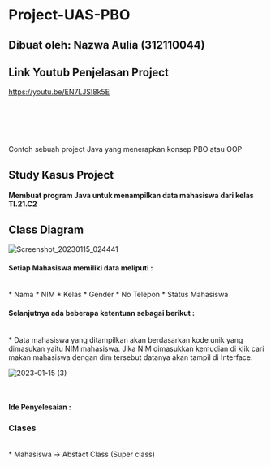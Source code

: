 # Project-UAS-PBO
## Dibuat oleh: Nazwa Aulia (312110044)

## Link Youtub Penjelasan Project
https://youtu.be/EN7LJSI8k5E

<br>
<br>
<br>
<br>

Contoh sebuah project Java yang menerapkan konsep PBO atau OOP

## Study Kasus Project

#### Membuat program Java untuk menampilkan data mahasiswa dari kelas TI.21.C2

## Class Diagram
![Screenshot_20230115_024441](https://user-images.githubusercontent.com/116379613/212529131-6715cf03-825c-4dbd-b07f-934a5e3db3ac.png)


#### Setiap Mahasiswa memiliki data meliputi :
<br>
* Nama
* NIM
* Kelas
* Gender
* No Telepon
* Status Mahasiswa

#### Selanjutnya ada beberapa ketentuan sebagai berikut :
<br>
*  Data mahasiswa yang ditampilkan akan berdasarkan kode unik yang dimasukan yaitu NIM mahasiswa. Jika NIM dimasukkan kemudian di klik cari makan mahasiswa dengan dim tersebut datanya akan tampil di Interface.

![2023-01-15 (3)](https://user-images.githubusercontent.com/116379613/212529207-56172ce4-d686-43e9-9f39-8af637307183.png)

<br>

#### Ide Penyelesaian :

### Clases
<br>
* Mahasiswa -> Abstact Class (Super class)
<br>

